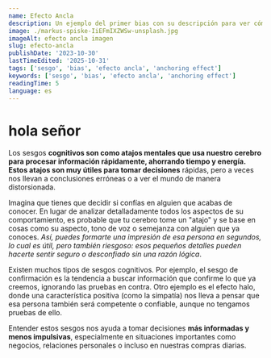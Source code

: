 ```yaml
---
name: Efecto Ancla
description: Un ejemplo del primer bias con su descripción para ver cómo queda
image: ./markus-spiske-IiEFmIXZWSw-unsplash.jpg
imageAlt: efecto ancla imagen
slug: efecto-ancla
publishDate: '2023-10-30'
lastTimeEdited: '2025-10-31'
tags: ['sesgo', 'bias', 'efecto ancla', 'anchoring effect']
keywords: ['sesgo', 'bias', 'efecto ancla', 'anchoring effect']
readingTime: 5
language: es
---
```


# hola señor

Los sesgos **cognitivos son como atajos mentales que usa nuestro cerebro para procesar información rápidamente, ahorrando tiempo y energía. Estos atajos son muy útiles para tomar decisiones** rápidas, pero a veces nos llevan a conclusiones erróneas o a ver el mundo de manera distorsionada.

Imagina que tienes que decidir si confías en alguien que acabas de conocer. En lugar de analizar detalladamente todos los aspectos de su comportamiento, es probable que tu cerebro tome un "atajo" y se base en cosas como su aspecto, tono de voz o semejanza con alguien que ya conoces. _Así, puedes formarte una impresión de esa persona en segundos, lo cual es útil, pero también riesgoso: esos pequeños detalles pueden hacerte sentir seguro o desconfiado sin una razón lógica_.

Existen muchos tipos de sesgos cognitivos. Por ejemplo, el sesgo de confirmación es la tendencia a buscar información que confirme lo que ya creemos, ignorando las pruebas en contra. Otro ejemplo es el efecto halo, donde una característica positiva (como la simpatía) nos lleva a pensar que esa persona también será competente o confiable, aunque no tengamos pruebas de ello.

Entender estos sesgos nos ayuda a tomar decisiones **más informadas y menos impulsivas**, especialmente en situaciones importantes como negocios, relaciones personales o incluso en nuestras compras diarias.
